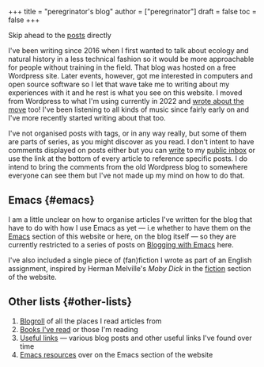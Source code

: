 +++
title = "peregrinator's blog"
author = ["peregrinator"]
draft = false
toc = false
+++

Skip ahead to the [posts](/#posts-archive) directly

I've been writing since 2016 when I first wanted to talk about ecology
and natural history in a less technical fashion so it would be more
approachable for people without training in the field. That blog was
hosted on a free Wordpress site. Later events, however, got me
interested in computers and open source software so I let that wave
take me to writing about my experiences with it and he rest is what
you see on this website. I moved from Wordpress to what I'm using
currently in 2022 and [wrote about the move](/blog/2022/12/hugo-org-and-starting-over-at-a-new-blog/) too! I've been listening to
all kinds of music since fairly early on and I've more recently
started writing about that too.

I've not organised posts with tags, or in any way really, but some of
them are parts of series, as you might discover as you read. I don't
intent to have comments displayed on posts either but you can [write](mailto:~peregrinator/public_inbox@lists.sr.ht) to
my [public inbox](https://lists.sr.ht/~peregrinator/public_inbox) or use the link at the bottom of every article to
reference specific posts. I do intend to bring the comments from the
old Wordpress blog to somewhere everyone can see them but I've not
made up my mind on how to do that.


## Emacs {#emacs}

I am a little unclear on how to organise articles I've written for the
blog that have to do with how I use Emacs as yet — i.e whether to have
them on the [Emacs](https://emacs.peregrinator.site) section of this website or here, on the blog itself
— so they are currently restricted to a series of posts on [Blogging
with Emacs](/series/blogging-with-emacs) here.

I've also included a single piece of (fan)fiction I wrote as part of
an English assignment, inspired by Herman Melville's _Moby Dick_ in the
[fiction](/fiction/2012/05/ahab/) section of the website.


## Other lists {#other-lists}

1.  [Blogroll](/blogroll) of all the places I read articles from
2.  [Books I've read](/books) or those I'm reading
3.  [Useful links](/links) — various blog posts and other useful links I've found
    over time
4.  [Emacs resources](https://emacs.peregrinator.site/resources) over on the Emacs section of the website

